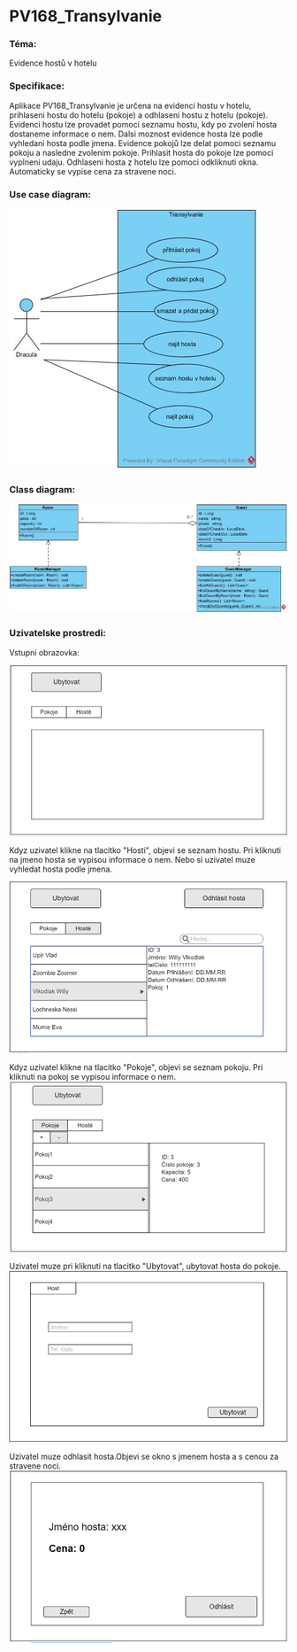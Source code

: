 # PV168_Transylvanie

### Téma:
Evidence hostů v hotelu 

### Specifikace:
Aplikace PV168_Transylvanie je určena na evidenci hostu v hotelu, prihlaseni hostu do hotelu (pokoje) a odhlaseni hostu z hotelu (pokoje). 
Evidenci hostu lze provadet pomoci seznamu hostu, kdy po zvolení hosta dostaneme informace o nem. Dalsi moznost evidence hosta lze podle vyhledani hosta podle jmena. 
Evidence pokojů lze delat pomoci seznamu pokoju a nasledne zvolenim pokoje.
Prihlasit hosta do pokoje lze pomoci vyplneni udaju.
Odhlaseni hosta z hotelu lze pomoci odkliknuti okna. Automaticky se vypise cena za stravene noci.


### Use case diagram:

![use](Images/Use_Case_Transylvanie.jpg "use case")

### Class diagram:

![class](Images/Class_Diagram_Transylvanie.jpg "use case")

### Uzivatelske prostredi:

Vstupni obrazovka:

![alt text](Images/uvodni_strana.png)

Kdyz uzivatel klikne na tlacitko "Hosti", objevi se seznam hostu. Pri kliknuti na jmeno hosta se vypisou informace o nem. Nebo si uzivatel muze vyhledat hosta podle jmena.

![alt text](Images/hosti.png)

Kdyz uzivatel klikne na tlacitko "Pokoje", objevi se seznam pokoju. Pri kliknuti na pokoj se vypisou informace o nem.
![alt text](Images/pokoje.png)

Uzivatel muze pri kliknuti na tlacitko "Ubytovat", ubytovat hosta do pokoje.
![alt text](Images/prihlasit.png)

Uzivatel muze odhlasit hosta.Objevi se okno s jmenem hosta a s cenou za stravene noci.
![alt text](Images/odhlasit.png)




